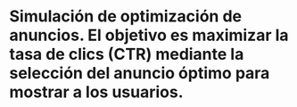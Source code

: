 # Simulación de optimización de anuncios. El objetivo es maximizar la tasa de clics (CTR) mediante la selección del anuncio óptimo para mostrar a los usuarios.
